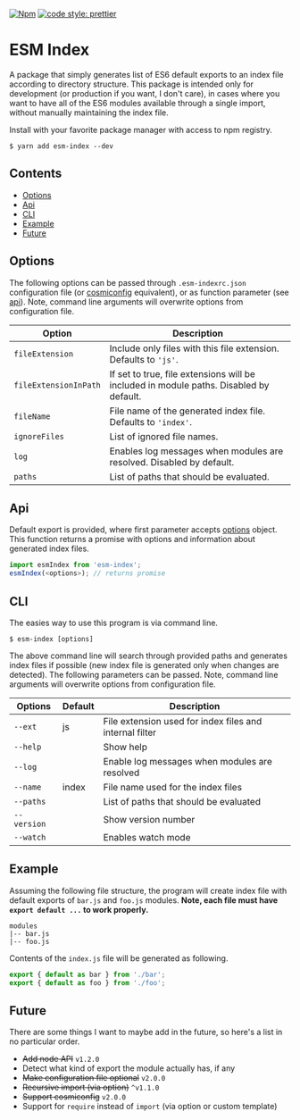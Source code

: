 [![Npm](https://img.shields.io/npm/v/esm-index.svg?style=flat-square)](https://www.npmjs.com/package/esm-index)
[![code style: prettier](https://img.shields.io/badge/code_style-prettier-ff69b4.svg?style=flat-square)](https://github.com/prettier/prettier)

# ESM Index

A package that simply generates list of ES6 default exports to an index file
according to directory structure. This package is intended only for development
(or production if you want, I don't care), in cases where you want to have all
of the ES6 modules available through a single import, without manually
maintaining the index file.

Install with your favorite package manager with access to npm registry.

```
$ yarn add esm-index --dev
```

## Contents

- [Options](#options)
- [Api](#api)
- [CLI](#cli)
- [Example](#example)
- [Future](#future)

## Options

The following options can be passed through `.esm-indexrc.json` configuration
file (or [cosmiconfig](https://github.com/davidtheclark/cosmiconfig)
equivalent), or as function parameter (see [api](#api)). Note, command line
arguments will overwrite options from configuration file.

| Option                | Description                                                                            |
| --------------------- | -------------------------------------------------------------------------------------- |
| `fileExtension`       | Include only files with this file extension. Defaults to `'js'`.                       |
| `fileExtensionInPath` | If set to true, file extensions will be included in module paths. Disabled by default. |
| `fileName`            | File name of the generated index file. Defaults to `'index'`.                          |
| `ignoreFiles`         | List of ignored file names.                                                            |
| `log`                 | Enables log messages when modules are resolved. Disabled by default.                   |
| `paths`               | List of paths that should be evaluated.                                                |

## Api

Default export is provided, where first parameter accepts [options](#options)
object. This function returns a promise with options and information about
generated index files.

```typescript
import esmIndex from 'esm-index';
esmIndex(<options>); // returns promise
```

## CLI

The easies way to use this program is via command line.

```
$ esm-index [options]
```

The above command line will search through provided paths and generates index
files if possible (new index file is generated only when changes are detected).
The following parameters can be passed. Note, command line arguments will
overwrite options from configuration file.

| Options     | Default | Description                                             |
| ----------- | ------- | ------------------------------------------------------- |
| `--ext`     | js      | File extension used for index files and internal filter |
| `--help`    |         | Show help                                               |
| `--log`     |         | Enable log messages when modules are resolved           |
| `--name`    | index   | File name used for the index files                      |
| `--paths`   |         | List of paths that should be evaluated                  |
| `--version` |         | Show version number                                     |
| `--watch`   |         | Enables watch mode                                      |

## Example

Assuming the following file structure, the program will create index file with
default exports of `bar.js` and `foo.js` modules. **Note, each file must have
`export default ...` to work properly.**

```
modules
|-- bar.js
|-- foo.js
```

Contents of the `index.js` file will be generated as following.

```javascript
export { default as bar } from './bar';
export { default as foo } from './foo';
```

## Future

There are some things I want to maybe add in the future, so here's a list in no
particular order.

- ~~Add node API~~ `v1.2.0`
- Detect what kind of export the module actually has, if any
- ~~Make configuration file optional~~ `v2.0.0`
- ~~Recursive import (via option)~~ `^v1.1.0`
- ~~Support cosmiconfig~~ `v2.0.0`
- Support for `require` instead of `import` (via option or custom template)
